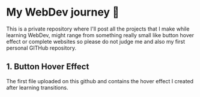 
# My WebDev journey 🚀

This is a private repository where I'll post all the projects that I make while learning WebDev, might range from something really small like button hover effect or complete websites so please do not judge me and also my first personal GITHub repository.

## 1. Button Hover Effect

The first file uploaded on this github and contains the hover effect I created after learning transitions.
